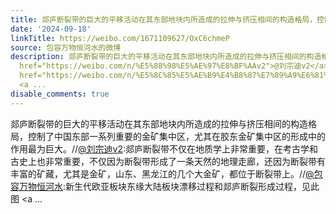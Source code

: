 ```yaml
---
title: 郯庐断裂带的巨大的平移活动在其东部地块内所造成的拉伸与挤压相间的构造格局，控制了中国东部一系列重要的金矿集中区，尤其在胶东金矿集中区的形成中的作用最为...
date: '2024-09-18'
linkTitle: https://weibo.com/1671109627/OxC6chmeP
source: 包容万物恒河水的微博
description: 郯庐断裂带的巨大的平移活动在其东部地块内所造成的拉伸与挤压相间的构造格局，控制了中国东部一系列重要的金矿集中区，尤其在胶东金矿集中区的形成中的作用最为巨大。//<a
  href="https://weibo.com/n/%E5%88%98%E5%AE%97%E8%BF%AAv2">@刘宗迪v2</a>:郯庐断裂带不仅在地质学上非常重要，在考古学和古史上也非常重要，不仅因为断裂带形成了一条天然的地理走廊，还因为断裂带有丰富的矿藏，尤其是金矿，山东、黑龙江的几个大金矿，都位于断裂带上。//<a
  href="https://weibo.com/n/%E5%8C%85%E5%AE%B9%E4%B8%87%E7%89%A9%E6%81%92%E6%B2%B3%E6%B0%B4">@包容万物恒河水</a>:新生代欧亚板块东缘大陆板块漂移过程和郯庐断裂形成过程，见此图
  <a ...
disable_comments: true
---
```

郯庐断裂带的巨大的平移活动在其东部地块内所造成的拉伸与挤压相间的构造格局，控制了中国东部一系列重要的金矿集中区，尤其在胶东金矿集中区的形成中的作用最为巨大。//<a href="https://weibo.com/n/%E5%88%98%E5%AE%97%E8%BF%AAv2">@刘宗迪v2</a>:郯庐断裂带不仅在地质学上非常重要，在考古学和古史上也非常重要，不仅因为断裂带形成了一条天然的地理走廊，还因为断裂带有丰富的矿藏，尤其是金矿，山东、黑龙江的几个大金矿，都位于断裂带上。//<a href="https://weibo.com/n/%E5%8C%85%E5%AE%B9%E4%B8%87%E7%89%A9%E6%81%92%E6%B2%B3%E6%B0%B4">@包容万物恒河水</a>:新生代欧亚板块东缘大陆板块漂移过程和郯庐断裂形成过程，见此图 <a ...